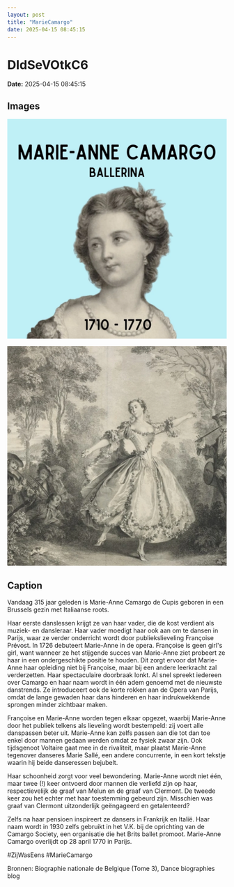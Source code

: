 ```yaml
---
layout: post
title: "MarieCamargo"
date: 2025-04-15 08:45:15
---
```


# DIdSeVOtkC6

**Date:** 2025-04-15 08:45:15

## Images

![Image](../images/DIdSeVOtkC6_0.webp)

![Image](../images/DIdSeVOtkC6_1.webp)

## Caption

Vandaag 315 jaar geleden is Marie-Anne Camargo de Cupis geboren in een Brussels gezin met Italiaanse roots.

Haar eerste danslessen krijgt ze van haar vader, die de kost verdient als muziek- en dansleraar. Haar vader moedigt haar ook aan om te dansen in Parijs, waar ze verder onderricht wordt door publiekslieveling Françoise Prévost. In 1726 debuteert Marie-Anne in de opera. Françoise is geen girl's girl, want wanneer ze het stijgende succes van Marie-Anne ziet probeert ze haar in een ondergeschikte positie te houden. Dit zorgt ervoor dat Marie-Anne haar opleiding niet bij Françoise, maar bij een andere leerkracht zal verderzetten. Haar spectaculaire doorbraak lonkt. Al snel spreekt iedereen over Camargo en haar naam wordt in één adem genoemd met de nieuwste danstrends. Ze introduceert ook de korte rokken aan de Opera van Parijs, omdat de lange gewaden haar dans hinderen en haar indrukwekkende sprongen minder zichtbaar maken.

Françoise en Marie-Anne worden tegen elkaar opgezet, waarbij Marie-Anne door het publiek telkens als lieveling wordt bestempeld: zij voert alle danspassen beter uit. Marie-Anne kan zelfs passen aan die tot dan toe enkel door mannen gedaan werden omdat ze fysiek zwaar zijn. Ook tijdsgenoot Voltaire gaat mee in de rivaliteit, maar plaatst Marie-Anne tegenover danseres Marie Sallé, een andere concurrente, in een kort tekstje waarin hij beide danseressen bejubelt. 

Haar schoonheid zorgt voor veel bewondering. Marie-Anne wordt niet één, maar twee (!) keer ontvoerd door mannen die verliefd zijn op haar, respectievelijk de graaf van Melun en de graaf van Clermont. De tweede keer zou het echter met haar toestemming gebeurd zijn. Misschien was graaf van Clermont uitzonderlijk geëngageerd en getalenteerd?

Zelfs na haar pensioen inspireert ze dansers in Frankrijk en Italië. Haar naam wordt in 1930 zelfs gebruikt in het V.K. bij de oprichting van de Camargo Society, een organisatie die het Brits ballet promoot. Marie-Anne Camargo overlijdt op 28 april 1770 in Parijs. 

#ZijWasEens #MarieCamargo

Bronnen: Biographie nationale de Belgique (Tome 3), Dance biographies blog

